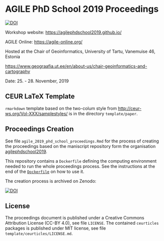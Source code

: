 # AGILE PhD School 2019 Proceedings

[![DOI](https://zenodo.org/badge/DOI/10.5281/zenodo.3835767.svg)](https://doi.org/10.5281/zenodo.3835767)

Workshop website: https://agilephdschool2019.github.io/

AGILE Online: https://agile-online.org/

Hosted at the Chair of Geoinformatics, University of Tartu, Vanemuise 46, Estonia

https://www.geograafia.ut.ee/en/about-us/chair-geoinformatics-and-cartography

Date: 25. - 28. November, 2019

## CEUR LaTeX Template

`rmarkdown` template based on the two-colum style from http://ceur-ws.org/Vol-XXX/samplestyles/ is in the directory `template/paper`.

## Proceedings Creation

See file `agile_2019_phd_school_proceedings.Rmd` for the process of creating the proceedings based on the maniscript repository form the organisation [agilephdschool2019](https://github.com/agilephdschool2019/).

This repository contains a `Dockerfile` defining the computing environment needed to run the whole proceedings process.
See the instructions at the end of the [`Dockerfile`](Dockerfile) on how to use it.

The creation process is archived on Zenodo:

[![DOI](https://zenodo.org/badge/DOI/10.5281/zenodo.33784141.svg)](https://doi.org/10.5281/zenodo.3784141)

## License

The proceedings document is published under a Creative Commons Attribution License (CC-BY 4.0), see file `LICENSE`.
The contained `ceurticles` packages is published under MIT license, see file `template/ceurticles/LICENSE.md`.
